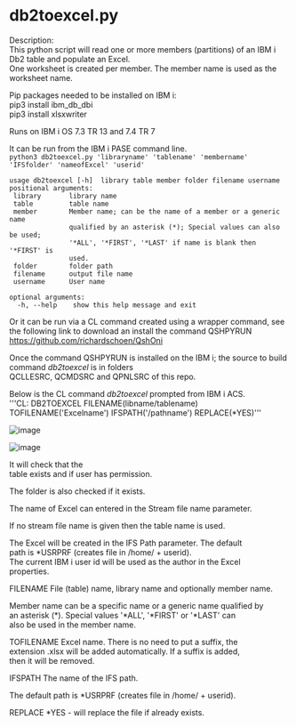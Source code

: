 # db2toexcel.py
Description:  
 This python script will read one or more members (partitions)
  of an IBM i Db2 table and populate an Excel.  
  One worksheet is created per member. The member name is used as the worksheet name. 
  
Pip packages needed to be installed on IBM i:  
 pip3 install ibm_db_dbi  
 pip3 install xlsxwriter
 
Runs on IBM i OS 7.3 TR 13 and 7.4 TR 7
 
It can be run from the IBM i PASE command line.  
 `python3 db2toexcel.py 'libraryname' 'tablename' 'membername'  'IFSfolder' 'nameofExcel' 'userid'`   
 ``` python3 db2toexcel.py -h  
usage db2toexcel [-h]  library table member folder filename username   
 positional arguments:                                                            
  library       library name                                                     
  table         table name                                                       
  member        Member name; can be the name of a member or a generic name       
                qualified by an asterisk (*); Special values can also be used;   
                '*ALL', '*FIRST', '*LAST' if name is blank then '*FIRST' is      
                used.                                                            
  folder        folder path                                                      
  filename      output file name                  
  username      User name                         
                                                   
 optional arguments:                               
   -h, --help    show this help message and exit  
```
 
 
 Or it can be run via a CL command created using a wrapper command, see the following link
 to download an install the command QSHPYRUN https://github.com/richardschoen/QshOni
 
 Once the command QSHPYRUN is installed on the IBM i;  the source to build command *db2toexcel* is in folders  
 QCLLESRC, QCMDSRC and QPNLSRC of this repo. 
 
 Below is the CL command *db2toexcel* prompted from IBM i ACS.  
   '''CL: DB2TOEXCEL FILENAME(libname/tablename) TOFILENAME('Excelname') IFSPATH('/pathname') REPLACE(*YES)'''
 
 ![image](https://github.com/Jonathan-49/IBMiPython/assets/62209270/5117f52c-b838-4993-8d8f-804d42be3032)
  
 
 ![image](https://user-images.githubusercontent.com/62209270/226182358-9e2facce-8519-4c26-a3a7-a0eac46c8232.png)
 
                                                                                                                                                    
It will check that the   
table exists and if user has permission.                          
                                                                  
The folder is also checked if it exists.                          
                                                                  
The name of Excel can entered in the Stream file name parameter.  
                                                                  
If no stream file name is given then the table name is used.      
                                                                  
The Excel will be created in the IFS Path parameter. The default  
path is *USRPRF (creates file in /home/ + userid).                
The current IBM i user id will be used as the author in the Excel   
properties.                                                         
                                                                    
FILENAME File (table) name, library name and optionally member name.
                                                                    
Member name can be a specific name or a generic name  qualified by  
an asterisk (*).   Special values '*ALL', '*FIRST' or '*LAST' can   
also be used in the member name.                                    
                                                                    
TOFILENAME Excel name. There is no need to put a suffix, the        
extension .xlsx will be added automatically. If a suffix is added,  
then it will be removed.                                            
                                                                    
IFSPATH The name of the IFS path.    

The default path is *USRPRF (creates file in /home/ + userid).  
                                                                
REPLACE *YES - will replace the file if already exists.         
                                                                    

 

